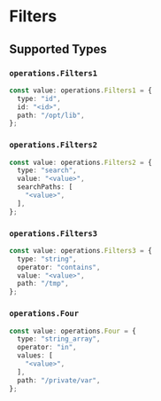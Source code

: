 # Filters


## Supported Types

### `operations.Filters1`

```typescript
const value: operations.Filters1 = {
  type: "id",
  id: "<id>",
  path: "/opt/lib",
};
```

### `operations.Filters2`

```typescript
const value: operations.Filters2 = {
  type: "search",
  value: "<value>",
  searchPaths: [
    "<value>",
  ],
};
```

### `operations.Filters3`

```typescript
const value: operations.Filters3 = {
  type: "string",
  operator: "contains",
  value: "<value>",
  path: "/tmp",
};
```

### `operations.Four`

```typescript
const value: operations.Four = {
  type: "string_array",
  operator: "in",
  values: [
    "<value>",
  ],
  path: "/private/var",
};
```

